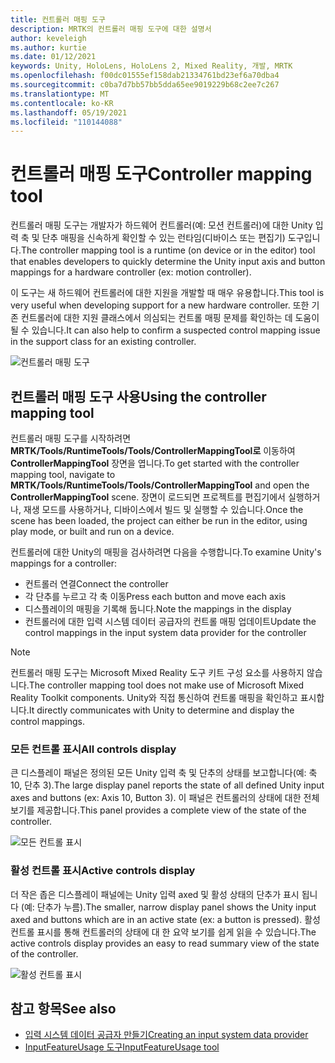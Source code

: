 ```yaml
---
title: 컨트롤러 매핑 도구
description: MRTK의 컨트롤러 매핑 도구에 대한 설명서
author: keveleigh
ms.author: kurtie
ms.date: 01/12/2021
keywords: Unity, HoloLens, HoloLens 2, Mixed Reality, 개발, MRTK
ms.openlocfilehash: f00dc01555ef158dab21334761bd23ef6a70dba4
ms.sourcegitcommit: c0ba7d7bb57bb5dda65ee9019229b68c2ee7c267
ms.translationtype: MT
ms.contentlocale: ko-KR
ms.lasthandoff: 05/19/2021
ms.locfileid: "110144088"
---
```

# <a name="controller-mapping-tool"></a><span data-ttu-id="4425e-104">컨트롤러 매핑 도구</span><span class="sxs-lookup"><span data-stu-id="4425e-104">Controller mapping tool</span></span>

<span data-ttu-id="4425e-105">컨트롤러 매핑 도구는 개발자가 하드웨어 컨트롤러(예: 모션 컨트롤러)에 대한 Unity 입력 축 및 단추 매핑을 신속하게 확인할 수 있는 런타임(디바이스 또는 편집기) 도구입니다.</span><span class="sxs-lookup"><span data-stu-id="4425e-105">The controller mapping tool is a runtime (on device or in the editor) tool that enables developers to quickly determine the Unity input axis and button mappings for a hardware controller (ex: motion controller).</span></span>

<span data-ttu-id="4425e-106">이 도구는 새 하드웨어 컨트롤러에 대한 지원을 개발할 때 매우 유용합니다.</span><span class="sxs-lookup"><span data-stu-id="4425e-106">This tool is very useful when developing support for a new hardware controller.</span></span> <span data-ttu-id="4425e-107">또한 기존 컨트롤러에 대한 지원 클래스에서 의심되는 컨트롤 매핑 문제를 확인하는 데 도움이 될 수 있습니다.</span><span class="sxs-lookup"><span data-stu-id="4425e-107">It can also help to confirm a suspected control mapping issue in the support class for an existing controller.</span></span>

![컨트롤러 매핑 도구](../images/controller-mapping-tool/ControllerMappingTool.png)

## <a name="using-the-controller-mapping-tool"></a><span data-ttu-id="4425e-109">컨트롤러 매핑 도구 사용</span><span class="sxs-lookup"><span data-stu-id="4425e-109">Using the controller mapping tool</span></span>

<span data-ttu-id="4425e-110">컨트롤러 매핑 도구를 시작하려면 **MRTK/Tools/RuntimeTools/Tools/ControllerMappingTool로** 이동하여 **ControllerMappingTool** 장면을 엽니다.</span><span class="sxs-lookup"><span data-stu-id="4425e-110">To get started with the controller mapping tool, navigate to **MRTK/Tools/RuntimeTools/Tools/ControllerMappingTool** and open the **ControllerMappingTool** scene.</span></span> <span data-ttu-id="4425e-111">장면이 로드되면 프로젝트를 편집기에서 실행하거나, 재생 모드를 사용하거나, 디바이스에서 빌드 및 실행할 수 있습니다.</span><span class="sxs-lookup"><span data-stu-id="4425e-111">Once the scene has been loaded, the project can either be run in the editor, using play mode, or built and run on a device.</span></span>

<span data-ttu-id="4425e-112">컨트롤러에 대한 Unity의 매핑을 검사하려면 다음을 수행합니다.</span><span class="sxs-lookup"><span data-stu-id="4425e-112">To examine Unity's mappings for a controller:</span></span>

- <span data-ttu-id="4425e-113">컨트롤러 연결</span><span class="sxs-lookup"><span data-stu-id="4425e-113">Connect the controller</span></span>
- <span data-ttu-id="4425e-114">각 단추를 누르고 각 축 이동</span><span class="sxs-lookup"><span data-stu-id="4425e-114">Press each button and move each axis</span></span>
- <span data-ttu-id="4425e-115">디스플레이의 매핑을 기록해 둡니다.</span><span class="sxs-lookup"><span data-stu-id="4425e-115">Note the mappings in the display</span></span>
- <span data-ttu-id="4425e-116">컨트롤러에 대한 입력 시스템 데이터 공급자의 컨트롤 매핑 업데이트</span><span class="sxs-lookup"><span data-stu-id="4425e-116">Update the control mappings in the input system data provider for the controller</span></span>

> [!NOTE]
> <span data-ttu-id="4425e-117">컨트롤러 매핑 도구는 Microsoft Mixed Reality 도구 키트 구성 요소를 사용하지 않습니다.</span><span class="sxs-lookup"><span data-stu-id="4425e-117">The controller mapping tool does not make use of Microsoft Mixed Reality Toolkit components.</span></span> <span data-ttu-id="4425e-118">Unity와 직접 통신하여 컨트롤 매핑을 확인하고 표시합니다.</span><span class="sxs-lookup"><span data-stu-id="4425e-118">It directly communicates with Unity to determine and display the control mappings.</span></span>

### <a name="all-controls-display"></a><span data-ttu-id="4425e-119">모든 컨트롤 표시</span><span class="sxs-lookup"><span data-stu-id="4425e-119">All controls display</span></span>

<span data-ttu-id="4425e-120">큰 디스플레이 패널은 정의된 모든 Unity 입력 축 및 단추의 상태를 보고합니다(예: 축 10, 단추 3).</span><span class="sxs-lookup"><span data-stu-id="4425e-120">The large display panel reports the state of all defined Unity input axes and buttons (ex: Axis 10, Button 3).</span></span> <span data-ttu-id="4425e-121">이 패널은 컨트롤러의 상태에 대한 전체 보기를 제공합니다.</span><span class="sxs-lookup"><span data-stu-id="4425e-121">This panel provides a complete view of the state of the controller.</span></span>

![모든 컨트롤 표시](../images/controller-mapping-tool/AllControls.png)

### <a name="active-controls-display"></a><span data-ttu-id="4425e-123">활성 컨트롤 표시</span><span class="sxs-lookup"><span data-stu-id="4425e-123">Active controls display</span></span>

<span data-ttu-id="4425e-124">더 작은 좁은 디스플레이 패널에는 Unity 입력 axed 및 활성 상태의 단추가 표시 됩니다 (예: 단추가 누름).</span><span class="sxs-lookup"><span data-stu-id="4425e-124">The smaller, narrow display panel shows the Unity input axed and buttons which are in an active state (ex: a button is pressed).</span></span> <span data-ttu-id="4425e-125">활성 컨트롤 표시를 통해 컨트롤러의 상태에 대 한 요약 보기를 쉽게 읽을 수 있습니다.</span><span class="sxs-lookup"><span data-stu-id="4425e-125">The active controls display provides an easy to read summary view of the state of the controller.</span></span>

![활성 컨트롤 표시](../images/controller-mapping-tool/ActiveControls.png)

## <a name="see-also"></a><span data-ttu-id="4425e-127">참고 항목</span><span class="sxs-lookup"><span data-stu-id="4425e-127">See also</span></span>

- [<span data-ttu-id="4425e-128">입력 시스템 데이터 공급자 만들기</span><span class="sxs-lookup"><span data-stu-id="4425e-128">Creating an input system data provider</span></span>](../input/create-data-provider.md)
- [<span data-ttu-id="4425e-129">InputFeatureUsage 도구</span><span class="sxs-lookup"><span data-stu-id="4425e-129">InputFeatureUsage tool</span></span>](input-feature-usage-tool.md)
